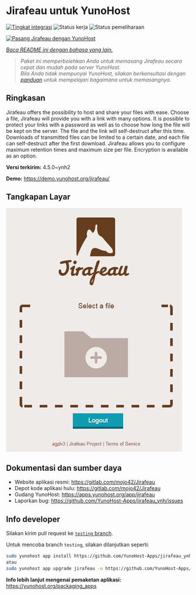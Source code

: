 <!--
N.B.: README ini dibuat secara otomatis oleh <https://github.com/YunoHost/apps/tree/master/tools/readme_generator>
Ini TIDAK boleh diedit dengan tangan.
-->

# Jirafeau untuk YunoHost

[![Tingkat integrasi](https://dash.yunohost.org/integration/jirafeau.svg)](https://ci-apps.yunohost.org/ci/apps/jirafeau/) ![Status kerja](https://ci-apps.yunohost.org/ci/badges/jirafeau.status.svg) ![Status pemeliharaan](https://ci-apps.yunohost.org/ci/badges/jirafeau.maintain.svg)

[![Pasang Jirafeau dengan YunoHost](https://install-app.yunohost.org/install-with-yunohost.svg)](https://install-app.yunohost.org/?app=jirafeau)

*[Baca README ini dengan bahasa yang lain.](./ALL_README.md)*

> *Paket ini memperbolehkan Anda untuk memasang Jirafeau secara cepat dan mudah pada server YunoHost.*  
> *Bila Anda tidak mempunyai YunoHost, silakan berkonsultasi dengan [panduan](https://yunohost.org/install) untuk mempelajari bagaimana untuk memasangnya.*

## Ringkasan

Jirafeau offers the possibility to host and share your files with ease. Choose a file, Jirafeau will provide you with a link with many options. It is possible to protect your links with a password as well as to choose how long the file will be kept on the server. The file and the link will self-destruct after this time. Downloads of transmitted files can be limited to a certain date, and each file can self-destruct after the first download. Jirafeau allows you to configure maximum retention times and maximum size per file. Encryption is available as an option.


**Versi terkirim:** 4.5.0~ynh2

**Demo:** <https://demo.yunohost.org/jirafeau/>

## Tangkapan Layar

![Tangkapan Layar pada Jirafeau](./doc/screenshots/TPjh48P.png)

## Dokumentasi dan sumber daya

- Website aplikasi resmi: <https://gitlab.com/mojo42/Jirafeau>
- Depot kode aplikasi hulu: <https://gitlab.com/mojo42/Jirafeau>
- Gudang YunoHost: <https://apps.yunohost.org/app/jirafeau>
- Laporkan bug: <https://github.com/YunoHost-Apps/jirafeau_ynh/issues>

## Info developer

Silakan kirim pull request ke [`testing` branch](https://github.com/YunoHost-Apps/jirafeau_ynh/tree/testing).

Untuk mencoba branch `testing`, silakan dilanjutkan seperti:

```bash
sudo yunohost app install https://github.com/YunoHost-Apps/jirafeau_ynh/tree/testing --debug
atau
sudo yunohost app upgrade jirafeau -u https://github.com/YunoHost-Apps/jirafeau_ynh/tree/testing --debug
```

**Info lebih lanjut mengenai pemaketan aplikasi:** <https://yunohost.org/packaging_apps>
